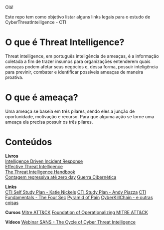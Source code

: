 Olá!

Este repo tem como objetivo listar alguns links legais para o estudo de CyberThreatIntelligence - CTI  
# O que é Threat Intelligence?  
Threat intelligence, em português inteligência de ameaças, é a informação coletada a fim de trazer insumos para organizações entenderem quais ameaças podem afetar seus negócios e, dessa forma, possuir inteligência para previnir, combater e identificar possíveis ameaças de maneira proativa.

# O que é ameaça? 
Uma ameaça se baseia em três pilares, sendo eles a junção de oportunidade, motivação e recurso. Para que alguma ação se torne uma ameaça ela precisa possuir os três pilares.



# Conteúdos

**Livros**  
[Intelligence Driven Incident Response](https://amzn.to/3OhRx7m)  
[Effective Threat Intelligence](https://amzn.to/3B4KBb3)  
[The Threat Intelligence Handbook](https://amzn.to/3PD1RrL)  
[Contagem regressiva até zero day](https://amzn.to/3oa5R7B) 
[Guerra Cibernética](https://amzn.to/3aMnvev) 

**Links**  
[CTI Self Study Plan - Katie Nickels](https://medium.com/katies-five-cents/a-cyber-threat-intelligence-self-study-plan-part-1-968b5a8daf9a) 
[CTI Study Plan - Andy Piazza](https://klrgrz.medium.com/cyber-threat-intelligence-study-plan-c60484d319cb) 
[CTI Fundamentals - The Four Sec](https://medium.com/@thefoursec/threat-intelligence-the-fundamentals-fc582bba7b7) 
[Pyramid of Pain](https://www.sans.org/tools/the-pyramid-of-pain/) 
[CyberKillChain - e outras coisas](https://www.sans.org/blog/cyber-kill-chain-mitre-attack-purple-team/) 


**Cursos** 
[Mitre ATT&CK](https://attack.mitre.org/resources/training/cti/) 
[Foundation of Operationalizing MITRE ATT&CK](https://academy.attackiq.com/courses/foundations-of-operationalizing-mitre-attck) 


**Vídeos** 
[Webinar SANS - The Cycle of Cyber Threat Intelligence](https://www.youtube.com/watch?v=J7e74QLVxCk)  
